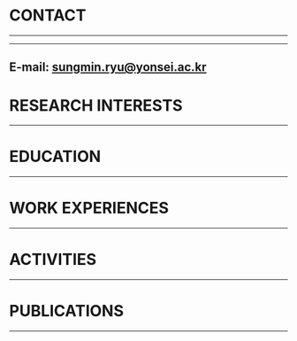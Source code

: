 # CONTACT
* * *
---
## E-mail: sungmin.ryu@yonsei.ac.kr

# RESEARCH INTERESTS
* * *

# EDUCATION
* * *

# WORK EXPERIENCES
* * *

# ACTIVITIES
* * *

# PUBLICATIONS
* * *